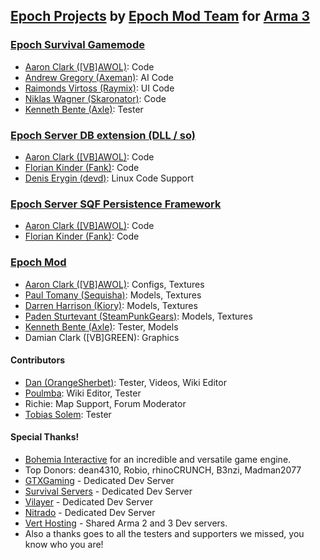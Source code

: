 ## [Epoch Projects](https://github.com/EpochModTeam) by [Epoch Mod Team](https://github.com/orgs/EpochModTeam/people) for [Arma 3](https://arma3.com/)


### [Epoch Survival Gamemode](https://github.com/EpochModTeam/Epoch)

* [Aaron Clark ([VB]AWOL)](http://epochmod.com): Code
* [Andrew Gregory (Axeman)](http://thefreezer.co.uk): AI Code
* [Raimonds Virtoss (Raymix)](https://www.twitch.tv/raymich): UI Code
* [Niklas Wagner (Skaronator)](https://skaronator.com): Code
* [Kenneth Bente (Axle)](www.twitch.tv/axles): Tester

### [Epoch Server DB extension (DLL / so)](https://github.com/EpochModTeam/EpochServer)

* [Aaron Clark ([VB]AWOL)](http://epochmod.com): Code
* [Florian Kinder (Fank)](https://github.com/Fank): Code
* [Denis Erygin (devd)](https://github.com/denisio): Linux Code Support

### [Epoch Server SQF Persistence Framework](https://github.com/EpochModTeam/EpochServerCore)

* [Aaron Clark ([VB]AWOL)](http://epochmod.com): Code
* [Florian Kinder (Fank)](https://github.com/Fank): Code

### [Epoch Mod](http://steamcommunity.com/sharedfiles/filedetails/?id=421839251)

* [Aaron Clark ([VB]AWOL)](http://epochmod.com): Configs, Textures
* [Paul Tomany (Sequisha)](https://www.twitch.tv/sequisha): Models, Textures
* [Darren Harrison (Kiory)](https://www.twitch.tv/kiory123): Models, Textures
* [Paden Sturtevant (SteamPunkGears)](https://www.twitch.tv/steampunkgears): Models, Textures
* [Kenneth Bente (Axle)](www.twitch.tv/axles): Tester, Models
* Damian Clark ([VB]GREEN): Graphics

#### Contributors

* [Dan (OrangeSherbet)](https://www.twitch.tv/OrangeSherbet): Tester, Videos, Wiki Editor
* [Poulmba](https://www.youtube.com/user/poulmba): Wiki Editor, Tester
* Richie: Map Support, Forum Moderator
* [Tobias Solem](http://whatthepoch.com/): Tester

#### Special Thanks!

* [Bohemia Interactive](http://bistudio.com) for an incredible and versatile game engine.
* Top Donors: dean4310, Robio, rhinoCRUNCH, B3nzi, Madman2077
* [GTXGaming](http://www.gtxgaming.co.uk) - Dedicated Dev Server
* [Survival Servers](https://www.survivalservers.com) - Dedicated Dev Server
* [Vilayer](https://www.vilayer.com) - Dedicated Dev Server
* [Nitrado](https://server.nitrado.net) - Dedicated Dev Server
* [Vert Hosting](https://verthosting.com) - Shared Arma 2 and 3 Dev servers.
* Also a thanks goes to all the testers and supporters we missed, you know who you are!
